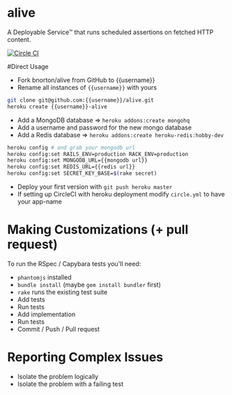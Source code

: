# alive
A Deployable Service™ that runs scheduled assertions on fetched HTTP content.

[![Circle CI](https://circleci.com/gh/bnorton/alive.svg?style=svg)](https://circleci.com/gh/bnorton/alive)
<!-- [![Circle CI](https://circleci.com/gh/{{username}}/alive.svg?style=svg)](https://circleci.com/gh/{{username}}/alive) -->

#Direct Usage

- Fork bnorton/alive from GitHub to {{username}}
- Rename all instances of `{{username}}` with yours

```bash
git clone git@github.com:{{username}}/alive.git
heroku create {{username}}-alive
```

- Add a MongoDB database => `heroku addons:create mongohq`
- Add a username and password for the new mongo database
- Add a Redis database => `heroku addons:create heroku-redis:hobby-dev`

```bash
heroku config # and grab your mongodb url
heroku config:set RAILS_ENV=production RACK_ENV=production
heroku config:set MONGODB_URL={{mongodb url}}
heroku config:set REDIS_URL={{redis url}}
heroku config:set SECRET_KEY_BASE=$(rake secret)
```

- Deploy your first version with `git push heroku master`
- If setting up CircleCI with heroku deployment modify `circle.yml` to have your app-name

# Making Customizations (+ pull request)

To run the RSpec / Capybara tests you'll need:
- `phantomjs` installed
- `bundle install` (maybe `gem install bundler` first)
- `rake` runs the existing test suite
- Add tests
- Run tests
- Add implementation
- Run tests
- Commit / Push / Pull request

# Reporting Complex Issues
- Isolate the problem logically
- Isolate the problem with a failing test
